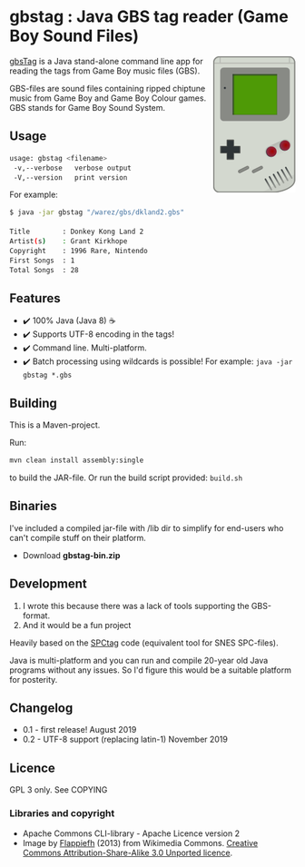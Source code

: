 # gbstag : Java GBS tag reader (Game Boy Sound Files)
<img src="gameboy.png" alt="Game Boy" align="right">

[gbsTag](https://github.com/ullenius/gbstag) is a Java stand-alone command line
app for reading the tags from Game Boy music files (GBS).

GBS-files are sound files containing ripped chiptune music from Game Boy and
Game Boy Colour games. GBS stands for Game Boy Sound System.

## Usage

```sh
usage: gbstag <filename>
 -v,--verbose   verbose output
 -V,--version   print version
```

For example:
```sh
$ java -jar gbstag "/warez/gbs/dkland2.gbs"

Title		 : Donkey Kong Land 2
Artist(s)	 : Grant Kirkhope
Copyright	 : 1996 Rare, Nintendo
First Songs	 : 1
Total Songs	 : 28
```

## Features
* :heavy_check_mark: 100% Java (Java 8) :coffee:
* :heavy_check_mark: Supports UTF-8 encoding in the tags!
* :heavy_check_mark: Command line. Multi-platform.
* :heavy_check_mark: Batch processing using wildcards is possible! For example: `java -jar gbstag *.gbs`

## Building
This is a Maven-project.

Run:
```sh
mvn clean install assembly:single
```
to build the JAR-file. Or run the build script provided: `build.sh`

## Binaries
I've included a compiled jar-file with /lib dir to simplify for end-users who can't compile stuff on their platform.
* Download **gbstag-bin.zip**


## Development
1. I wrote this because there was a lack of tools supporting the GBS-format.
1. And it would be a fun project

Heavily based on the [SPCtag](https://github.com/ullenius/spctag) code (equivalent tool for SNES SPC-files).

Java is multi-platform and you can run and compile 20-year old Java programs without any issues. So I'd figure this would be a suitable platform for posterity.

## Changelog
* 0.1 - first release! August 2019
* 0.2 - UTF-8 support (replacing latin-1) November 2019

## Licence
GPL 3 only. See COPYING

### Libraries and copyright
* Apache Commons CLI-library - Apache Licence version 2
* Image by [Flappiefh](https://fr.wikipedia.org/wiki/Utilisateur:Flappiefh) (2013) from Wikimedia Commons. [Creative Commons Attribution-Share-Alike 3.0 Unported licence](https://creativecommons.org/licenses/by-sa/3.0/deed.en).
